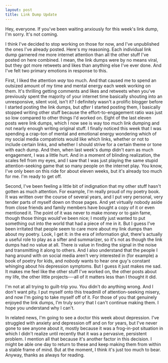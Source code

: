 ```yaml
---
layout: post
title: Link Dump Update
---
```


Hey, everyone. If you've been waiting anxiously for this week's link dump, I'm sorry. It's not coming. 

I think I've decided to stop working on those for now, and I've unpublished the ones I've already posted. Here's my reasoning. Each individual link dump garnered me more internet attention than all the other stuff I've posted on here combined. I mean, the link dumps were by no means viral, but they got more retweets and likes than anything else I've ever done. And I've felt two primary emotions in response to this. 

First, I liked the attention *way* too much. And that caused me to spend an outsized amount of my time and mental energy each week working on them. It's thrilling getting comments and likes and retweets when you've previously spent the majority of your internet time basically shouting into an unresponsive, silent void, isn't it? I definitely wasn't a prolific blogger before I started posting the link dumps, but *after* I started posting them, I basically stopped writing other stuff because the effort-to-engagement ratio was just so low compared to other things I'd worked on. Eight of the last eleven posts were link dumps, which I now see is way too much link dumping and not nearly enough writing original stuff. I finally noticed this week that I was spending a crap-ton of mental and emotional energy wondering which of my social media compatriots would like which links, whether or not to include certain links, and whether I should strive for a certain theme or tone with each dump. And then, when last week's dump didn't earn as much engagement, I was a little hurt. And in a moment of blinding realization, the scales fell from my eyes, and I saw that I was just playing the same stupid attention-seeking game that so many people on the internet play. You know, I've only been on this ride for about eleven weeks, but it's already too much for me. I'm ready to get off.

Second, I've been feeling a little bit of indignation that my other stuff hasn't gotten as much attention. For example, I'm really proud of my poetry book. It was written over the course of several years, and I put very personal, very tender parts of myself down on those pages. And yet virtually nobody aside from close friends and family members have bought a copy of it or even mentioned it. The point of it was never to make money or to gain fame, though those things would've been nice; I mostly just wanted to put something out into the world that had a piece of me in it. But I guess I've been irritated that people seem to care more about my link dumps than about my poetry. Look, I get it: in the era of information glut, there's actually a useful role to play as a sifter and summarizer, so it's not as though the link dumps had no value at all. There *is* value in finding the signal in the noise and transmitting it along to others. And I also understand that the people I hang around with on social media aren't very interested in (for example) a book of poetry for kids, and *nobody* wants to hear one guy's constant whinging about his depression symptoms. But I guess it just makes me sad. It makes me feel like the other stuff I've worked on, the other posts about my life, the other little projects---all of it matters less than I thought it did. 

I'm not at all trying to guilt-trip you. You didn't do anything wrong. And I don't want pity. I put myself onto this treadmill of attention-seeking misery, and now I'm going to take myself off of it. For those of you that genuinely enjoyed the link dumps, I'm truly sorry that I can't continue making them. I hope you understand why I can't. 

In related news, I'm going to see a doctor this week about depression. I've struggled with anxiety and depression off and on for years, but I've never gone to see anyone about it, mostly because it was a frog-in-pot situation in which I didn't realize until recently that it was a pervasive, persistent problem. I mention all that because it's another factor in this decision. I might be able one day to return to these and keep making them from within a stable frame of mind. But at the moment, I think it's just too much to bear. Anyway, thanks as always for reading.